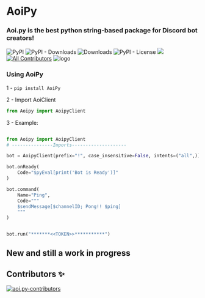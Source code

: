 # AoiPy

### Aoi.py is the best python string-based package for Discord bot creators!


![PyPI](https://img.shields.io/pypi/v/aoipy)
![PyPI - Downloads](https://img.shields.io/pypi/dm/aoipy?color=green&label=downloads)
![Downloads](https://static.pepy.tech/personalized-badge/aoipy?period=total&units=international_system&left_color=grey&right_color=green&left_text=downloads)
![PyPI - License](https://img.shields.io/pypi/l/aoipy)
![](https://tokei.rs/b1/github/tomschimansky/aoipy)
[![All Contributors](https://img.shields.io/badge/all_contributors-2-orange.svg?style=flat-square)](#contributors-)
![logo](https://github.com/LilbabxJJ-1/AoiPy/blob/master/CharmCord%20logo.png)

### Using AoiPy

1 - `pip install AoiPy`

2 - Import AoiClient

```python
from Aoipy import AoipyClient
```

3 -  Example:

```python

from Aoipy import AoipyClient
# ---------------Imports--------------------

bot = AoipyClient(prefix="!", case_insensitive=False, intents=("all",))

bot.onReady(
    Code="$pyEval[print('Bot is Ready')]"
)

bot.command(
    Name="Ping",
    Code="""
    $sendMessage[$channelID; Pong!! $ping]
    """
)


bot.run("*******<<TOKEN>>***********")
```

## New and still a work in progress

## Contributors ✨

<a href="https://github.com/LilbabxJJ-1/AoiPy2.0/graphs/contributors">
  <img src="https://contrib.rocks/image?repo=LilbabxJJ-1/AoiPy2.0"  alt="aoi.py-contributors"/>
</a>
